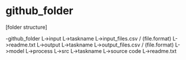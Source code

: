 # github_folder
[folder structure]

-github_folder
L->input
  L->taskname
   L->input_files.csv / (file.format)
   L->readme.txt
L->output
  L->taskname
   L->output_files.csv / (file.format)
L->model
  L->process
L->src
  L->taskname
   L->source code
   L->readme.txt
      
